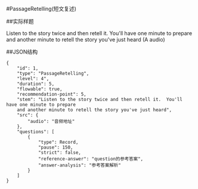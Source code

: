 #PassageRetelling(短文复述)

##实际样题

Listen to the story twice and then retell it.  You'll have one minute to prepare and another minute to retell the story you've just heard
(A audio)

##JSON结构

	{
		"id": 1,						
		"type": "PassageRetelling",			
		"level": 4",						
		"duration": 5,					
		"flowable": true,				
		"recommendation-point": 5,		
		"stem": "Listen to the story twice and then retell it.  You'll have one minute to prepare 
		and another minute to retell the story you've just heard",
		"src": { 			
			"audio": "音频地址"
		},
		"questions": [
			{
				"type": Record,
				"pause": 150,			
				"strict": false,
				"reference-answer": "question的参考答案",		
				"answer-analysis": "参考答案解析"
			}
		]
	}
